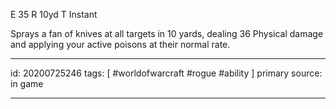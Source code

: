 
E 35
R 10yd
T Instant

Sprays a fan of knives at all targets in 10 yards, dealing 36 Physical damage and applying your active poisons at their normal rate.

---

id: 20200725246
tags: [ #worldofwarcraft #rogue #ability ]
primary source: in game

---